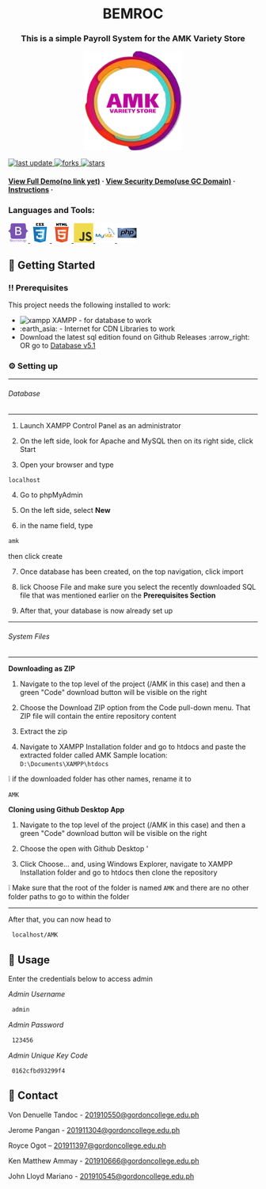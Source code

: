<h1 align="center">BEMROC</h1>
<h3 align="center">This is a simple Payroll System for the AMK Variety Store</h3>
<div align="center">
<img src="images/logo.png" alt="logo" width="200" height="auto" /></div
<p align="left">
</p>

<!-- Badges -->
<p>
  <a href="">
    <img src="https://img.shields.io/github/last-commit/denuden/AMK" alt="last update" />
  </a>
  <a href="https://github.com/denuden/AMK/network/members">
    <img src="https://img.shields.io/github/forks/denuden/AMK" alt="forks" />
  </a>
  <a href="https://github.com/denuden/AMK/stargazers">
    <img src="https://img.shields.io/github/stars/denuden/AMK" alt="stars" />
  </a>
</p>

<h4>
    <a href="#">View Full Demo(no link yet)</a>
  <span> · </span>
    <a href="https://drive.google.com/file/d/1aVHEbrb0-eGEG94Z5uATmAwoKCVYVjjs/view?usp=sharing">View Security Demo(use GC Domain)</a>
  <span> · </span>
    <a href="https://github.com/denuden/AMK#readme">Instructions</a>
  <span> · </span>
  </h4>

<h3 align="left">Languages and Tools:</h3>
<p align="left"> <a href="https://getbootstrap.com" target="_blank" rel="noreferrer"> <img src="https://raw.githubusercontent.com/devicons/devicon/master/icons/bootstrap/bootstrap-plain-wordmark.svg" alt="bootstrap" width="40" height="40"/> </a> <a href="https://www.w3schools.com/css/" target="_blank" rel="noreferrer"> <img src="https://raw.githubusercontent.com/devicons/devicon/master/icons/css3/css3-original-wordmark.svg" alt="css3" width="40" height="40"/> </a> <a href="https://www.w3.org/html/" target="_blank" rel="noreferrer"> <img src="https://raw.githubusercontent.com/devicons/devicon/master/icons/html5/html5-original-wordmark.svg" alt="html5" width="40" height="40"/> </a> <a href="https://developer.mozilla.org/en-US/docs/Web/JavaScript" target="_blank" rel="noreferrer"> <img src="https://raw.githubusercontent.com/devicons/devicon/master/icons/javascript/javascript-original.svg" alt="javascript" width="40" height="40"/> </a> <a href="https://www.mysql.com/" target="_blank" rel="noreferrer"> <img src="https://raw.githubusercontent.com/devicons/devicon/master/icons/mysql/mysql-original-wordmark.svg" alt="mysql" width="40" height="40"/> </a> <a href="https://www.php.net" target="_blank" rel="noreferrer"> <img src="https://raw.githubusercontent.com/devicons/devicon/master/icons/php/php-original.svg" alt="php" width="40" height="40"/> </a> </p>

## :toolbox: Getting Started

<!-- Prerequisites -->
### :bangbang: Prerequisites

This project needs the following installed to work:

<ul>
  <li> <img src="https://cdn2.iconfinder.com/data/icons/pack1-baco-flurry-icons-style/512/XAMPP.png" alt="xampp" width="20"/> XAMPP  -  for database to work</li>
  <li>:earth_asia: - Internet for CDN Libraries to work</li>
  <li>Download the latest sql edition found on Github Releases :arrow_right: OR go to <a href="https://github.com/denuden/AMK/releases/tag/v5.1">Database v5.1</a></li>
</ul>

### :gear: Setting up

---
###### Database
---

1. Launch XAMPP Control Panel as an administrator

2. On the left side, look for Apache and MySQL then on its right side, click Start

3. Open your browser and type
  
 ```bash
 localhost
```

4. Go to phpMyAdmin

5. On the left side, select **New**

6. in the name field, type

  
 ```bash
 amk
```

then click create

7. Once database has been created, on the top navigation, click import

8. lick Choose File and make sure you select the recently downloaded SQL file that was mentioned earlier on the **Prerequisites Section**

9. After that, your database is now already set up
 

---
###### System Files
---

**Downloading as ZIP**


1. Navigate to the top level of the project (/AMK in this case) and then a green "Code" download button will be visible on the right

2. Choose the Download ZIP option from the Code pull-down menu. That ZIP file will contain the entire repository content

3. Extract the zip

4. Navigate to XAMPP Installation folder and go to htdocs and paste the extracted folder called AMK
  Sample location:
   `D:\Documents\XAMPP\htdocs`
   
  :grey_exclamation: if the downloaded folder has other names, rename it to 
    
 ```bash
 AMK
```


**Cloning using Github Desktop App**

1. Navigate to the top level of the project (/AMK in this case) and then a green "Code" download button will be visible on the right

2. Choose the open with Github Desktop
'
3. Click Choose... and, using Windows Explorer, navigate to XAMPP Installation folder and go to htdocs then clone the repository
  
  :grey_exclamation: Make sure that the root of the folder is named `AMK` and there are no other folder paths to go to within the folder

---

After that, you can now head to 

```bash
 localhost/AMK
```

## :eyes: Usage

Enter the credentials below to access admin

_Admin Username_

```bash
 admin
```

_Admin Password_

```bash
 123456
```

_Admin Unique Key Code_

```bash
 0162cfbd93299f4
```


<!-- Contact -->
## :handshake: Contact

Von Denuelle Tandoc - 201910550@gordoncollege.edu.ph

Jerome Pangan - 201911304@gordoncollege.edu.ph

Royce Ogot – 201911397@gordoncollege.edu.ph

Ken Matthew Ammay - 201910666@gordoncollege.edu.ph

John Lloyd Mariano - 201910545@gordoncollege.edu.ph
